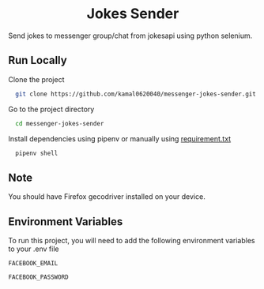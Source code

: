 <h1 align="center" style="border: 0;">Jokes Sender</h1>

Send jokes to messenger group/chat from jokesapi using python selenium.


## Run Locally

Clone the project

```bash
  git clone https://github.com/kamal0620040/messenger-jokes-sender.git
```

Go to the project directory

```bash
  cd messenger-jokes-sender
```

Install dependencies using pipenv or manually using [requirement.txt](https://github.com/kamal0620040/messenger-jokes-sender/blob/master/requirements.txt)

```bash
  pipenv shell
```
## Note
You should have Firefox gecodriver installed on your device.


## Environment Variables

To run this project, you will need to add the following environment variables to your .env file

`FACEBOOK_EMAIL`

`FACEBOOK_PASSWORD`
